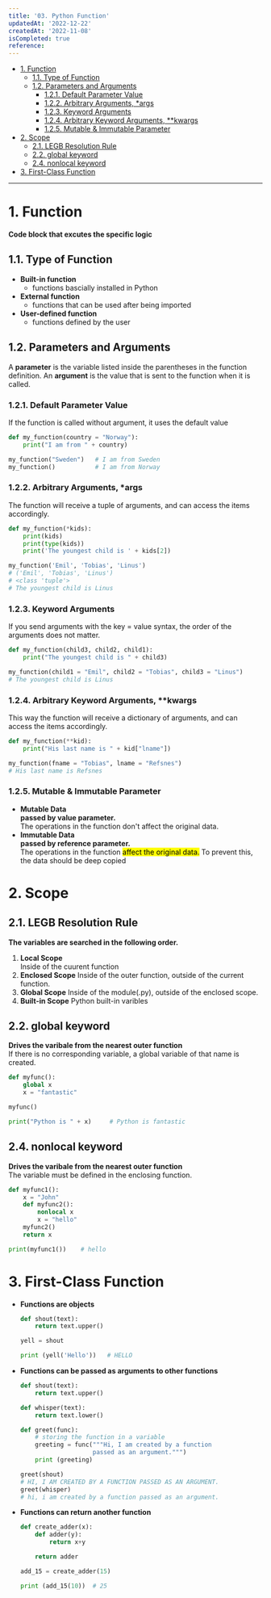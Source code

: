 ```yaml
---
title: '03. Python Function'
updatedAt: '2022-12-22'
createdAt: '2022-11-08'
isCompleted: true
reference:
---
```


- [1. Function](#1-function)
  - [1.1. Type of Function](#11-type-of-function)
  - [1.2. Parameters and Arguments](#12-parameters-and-arguments)
    - [1.2.1. Default Parameter Value](#121-default-parameter-value)
    - [1.2.2. Arbitrary Arguments, \*args](#122-arbitrary-arguments-args)
    - [1.2.3. Keyword Arguments](#123-keyword-arguments)
    - [1.2.4. Arbitrary Keyword Arguments, \*\*kwargs](#124-arbitrary-keyword-arguments-kwargs)
    - [1.2.5. Mutable \& Immutable Parameter](#125-mutable--immutable-parameter)
- [2. Scope](#2-scope)
  - [2.1. LEGB Resolution Rule](#21-legb-resolution-rule)
  - [2.2. global keyword](#22-global-keyword)
  - [2.4. nonlocal keyword](#24-nonlocal-keyword)
- [3. First-Class Function](#3-first-class-function)

---

# 1. Function

**Code block that excutes the specific logic**

## 1.1. Type of Function

- **Built-in function**
  - functions bascially installed in Python
- **External function**
  - functions that can be used after being imported
- **User-defined function**
  - functions defined by the user

## 1.2. Parameters and Arguments

A **parameter** is the variable listed inside the parentheses in the function definition.
An **argument** is the value that is sent to the function when it is called.

### 1.2.1. Default Parameter Value

If the function is called without argument, it uses the default value

```python
def my_function(country = "Norway"):
    print("I am from " + country)

my_function("Sweden")   # I am from Sweden
my_function()           # I am from Norway
```

### 1.2.2. Arbitrary Arguments, \*args

The function will receive a tuple of arguments, and can access the items accordingly.

```python
def my_function(*kids):
    print(kids)
    print(type(kids))
    print('The youngest child is ' + kids[2])

my_function('Emil', 'Tobias', 'Linus')
# ('Emil', 'Tobias', 'Linus')
# <class 'tuple'>
# The youngest child is Linus
```

### 1.2.3. Keyword Arguments

If you send arguments with the key = value syntax, the order of the arguments does not matter.

```python
def my_function(child3, child2, child1):
    print("The youngest child is " + child3)

my_function(child1 = "Emil", child2 = "Tobias", child3 = "Linus")
# The youngest child is Linus
```

### 1.2.4. Arbitrary Keyword Arguments, \*\*kwargs

This way the function will receive a dictionary of arguments, and can access the items accordingly.

```python
def my_function(**kid):
    print("His last name is " + kid["lname"])

my_function(fname = "Tobias", lname = "Refsnes")
# His last name is Refsnes
```

### 1.2.5. Mutable & Immutable Parameter

- **Mutable Data**  
   **passed by value parameter.**  
   The operations in the function don't affect the original data.
- **Immutable Data**  
   **passed by reference parameter.**  
   The operations in the function <mark>affect the original data.</mark> To prevent this, the data should be deep copied

# 2. Scope

## 2.1. LEGB Resolution Rule

**The variables are searched in the following order.**

1. **Local Scope**  
   Inside of the cuurent function
2. **Enclosed Scope**
   Inside of the outer function, outside of the current function.
3. **Global Scope**
   Inside of the module(.py), outside of the enclosed scope.
4. **Built-in Scope**
   Python built-in varibles

## 2.2. global keyword

**Drives the varibale from the nearest outer function**  
If there is no corresponding variable, a global variable of that name is created.

```python
def myfunc():
    global x
    x = "fantastic"

myfunc()

print("Python is " + x)     # Python is fantastic
```

## 2.4. nonlocal keyword

**Drives the varibale from the nearest outer function**  
The variable must be defined in the enclosing function.

```python
def myfunc1():
    x = "John"
    def myfunc2():
        nonlocal x
        x = "hello"
    myfunc2()
    return x

print(myfunc1())    # hello
```

# 3. First-Class Function

- **Functions are objects**

  ```python
  def shout(text):
      return text.upper()

  yell = shout

  print (yell('Hello'))   # HELLO
  ```

- **Functions can be passed as arguments to other functions**

  ```python
  def shout(text):
      return text.upper()

  def whisper(text):
      return text.lower()

  def greet(func):
      # storing the function in a variable
      greeting = func("""Hi, I am created by a function
                      passed as an argument.""")
      print (greeting)

  greet(shout)
  # HI, I AM CREATED BY A FUNCTION PASSED AS AN ARGUMENT.
  greet(whisper)
  # hi, i am created by a function passed as an argument.
  ```

- **Functions can return another function**

  ```python
  def create_adder(x):
      def adder(y):
          return x+y

      return adder

  add_15 = create_adder(15)

  print (add_15(10))  # 25
  ```
